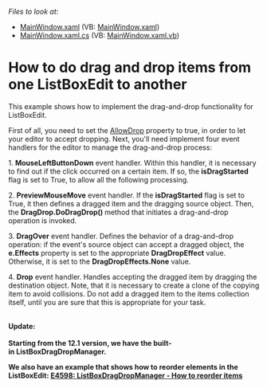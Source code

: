 <!-- default file list -->
*Files to look at*:

* [MainWindow.xaml](./CS/ListBoxDragAndDrop/MainWindow.xaml) (VB: [MainWindow.xaml](./VB/ListBoxDragAndDrop/MainWindow.xaml))
* [MainWindow.xaml.cs](./CS/ListBoxDragAndDrop/MainWindow.xaml.cs) (VB: [MainWindow.xaml.vb](./VB/ListBoxDragAndDrop/MainWindow.xaml.vb))
<!-- default file list end -->
# How to do drag and drop items from one ListBoxEdit to another


<p>This example shows how to implement the drag-and-drop functionality for ListBoxEdit.</p>
<p>First of all, you need to set the <a href="http://documentation.devexpress.dev/#WPF/DevExpressXpfCoreDXFrameworkContentElement_AllowDroptopic"><u>AllowDrop</u></a> property to true, in order to let your editor to accept dropping. Next, you'll need implement four event handlers for the editor to manage the drag-and-drop process:</p>
<p>1. <strong>MouseLeftButtonDown</strong> event handler. Within this handler, it is necessary to find out if the click occurred on a certain item. If so, the <strong>isDragStarted</strong> flag is set to True, to allow all the following processing.</p>
<p>2. <strong>PreviewMouseMove</strong> event handler. If the <strong>isDragStarted</strong> flag is set to True, it then defines a dragged item and the dragging source object. Then, the <strong>DragDrop.DoDragDrop() </strong>method that initiates a drag-and-drop operation is invoked.</p>
<p>3. <strong>DragOver</strong> event handler. Defines the behavior of a drag-and-drop operation: if the event's source object can accept a dragged object, the <strong>e.Effects</strong> property is set to the appropriate <strong>DragDropEffect</strong> value. Otherwise, it is set to the <strong>DragDropEffects.None</strong> value.</p>
<p>4. <strong>Drop</strong> event handler. Handles accepting the dragged item by dragging the destination object. Note, that it is necessary to create a clone of the copying item to avoid collisions. Do not add a dragged item to the items collection itself, until you are sure that this is appropriate for your task.<br /><br /></p>
<p><strong>Update:</strong><br /><br /><strong>Starting from the 12.1 version, we have the built-in ListBoxDragDropManager. </strong></p>
<p><strong>We also have an example that shows how to reorder elements in the ListBoxEdit: <a href="https://www.devexpress.com/Support/Center/p/E4598">E4598: ListBoxDragDropManager - How to reorder items</a></strong></p>

<br/>


